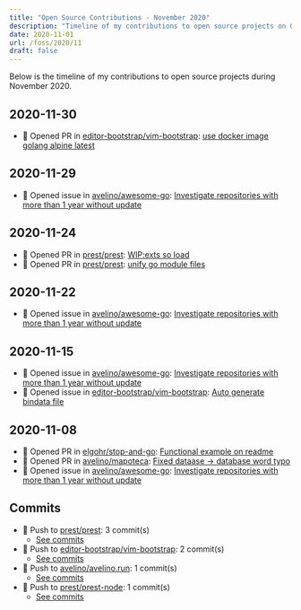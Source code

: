 ```yaml
---
title: "Open Source Contributions - November 2020"
description: "Timeline of my contributions to open source projects on GitHub during November 2020."
date: 2020-11-01
url: /foss/2020/11
draft: false
---
```


Below is the timeline of my contributions to open source projects during November 2020.

## 2020-11-30

- 🔀 Opened PR in [editor-bootstrap/vim-bootstrap](https://github.com/editor-bootstrap/vim-bootstrap): [use docker image golang alpine latest](https://github.com/editor-bootstrap/vim-bootstrap/pull/367)

## 2020-11-29

- 🐛 Opened issue in [avelino/awesome-go](https://github.com/avelino/awesome-go): [Investigate repositories with more than 1 year without update](https://github.com/avelino/awesome-go/issues/3381)

## 2020-11-24

- 🔀 Opened PR in [prest/prest](https://github.com/prest/prest): [WIP:exts so load](https://github.com/prest/prest/pull/475)
- 🔀 Opened PR in [prest/prest](https://github.com/prest/prest): [unify go module files](https://github.com/prest/prest/pull/474)

## 2020-11-22

- 🐛 Opened issue in [avelino/awesome-go](https://github.com/avelino/awesome-go): [Investigate repositories with more than 1 year without update](https://github.com/avelino/awesome-go/issues/3375)

## 2020-11-15

- 🐛 Opened issue in [avelino/awesome-go](https://github.com/avelino/awesome-go): [Investigate repositories with more than 1 year without update](https://github.com/avelino/awesome-go/issues/3361)
- 🐛 Opened issue in [editor-bootstrap/vim-bootstrap](https://github.com/editor-bootstrap/vim-bootstrap): [Auto generate bindata file](https://github.com/editor-bootstrap/vim-bootstrap/issues/363)

## 2020-11-08

- 🔀 Opened PR in [elgohr/stop-and-go](https://github.com/elgohr/stop-and-go): [Functional example on readme](https://github.com/elgohr/stop-and-go/pull/2)
- 🔀 Opened PR in [avelino/mapoteca](https://github.com/avelino/mapoteca): [Fixed dataase -> database word typo](https://github.com/avelino/mapoteca/pull/1)
- 🐛 Opened issue in [avelino/awesome-go](https://github.com/avelino/awesome-go): [Investigate repositories with more than 1 year without update](https://github.com/avelino/awesome-go/issues/3352)

## Commits

- 🔨 Push to [prest/prest](https://github.com/prest/prest): 3 commit(s)
  - [See commits](https://github.com/prest/prest/commits?author=avelino&since=2020-11-01T00:00:00Z&until=2020-11-30T23:59:59Z)
- 🔨 Push to [editor-bootstrap/vim-bootstrap](https://github.com/editor-bootstrap/vim-bootstrap): 2 commit(s)
  - [See commits](https://github.com/editor-bootstrap/vim-bootstrap/commits?author=avelino&since=2020-11-01T00:00:00Z&until=2020-11-30T23:59:59Z)
- 🔨 Push to [avelino/avelino.run](https://github.com/avelino/avelino.run): 1 commit(s)
  - [See commits](https://github.com/avelino/avelino.run/commits?author=avelino&since=2020-11-01T00:00:00Z&until=2020-11-30T23:59:59Z)
- 🔨 Push to [prest/prest-node](https://github.com/prest/prest-node): 1 commit(s)
  - [See commits](https://github.com/prest/prest-node/commits?author=avelino&since=2020-11-01T00:00:00Z&until=2020-11-30T23:59:59Z)

